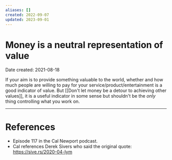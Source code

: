 ```yaml
---
aliases: []
created: 2022-09-07
updated: 2023-09-01
---
```


# Money is a neutral representation of value
Date created: 2021-08-18

If your aim is to provide something valuable to the world, whether and how much people are willing to pay for your service/product/entertainment is a good indicator of value. But [[Don't let money be a detour to achieving other values]], it is a useful indicator in some sense but shouldn't be the *only* thing controlling what you work on.

---
# References
* Episode 117 in the Cal Newport podcast.
* Cal references Derek Sivers who said the original quote: https://sive.rs/2020-04-lym